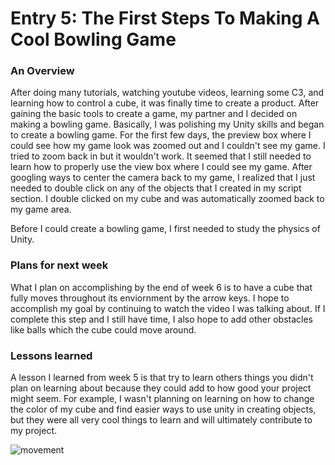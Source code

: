 <h1>Entry 5: The First Steps To Making A Cool Bowling Game</h1>
<h3>An Overview</h3>
<setbakc>
  <p>After doing many tutorials, watching youtube videos, learning some C3, and learning how to control a cube, it was finally time to create a product. After gaining the basic tools to create a game, my partner and I decided on making a bowling game. Basically, I was polishing my Unity skills and began to create a bowling game. For the first few days, the preview box where I could see how my game look was zoomed out and I couldn't see my game. I tried to zoom back in but it wouldn't work. It seemed that I still needed to learn how to properly use the view box where I could see my game. After googling ways to center the camera back to my game, I realized that I just needed to double click on any of the objects that I created in my script section. I double clicked on my cube and was automatically zoomed back to my game area. </h3>
  <p>Before I could create a bowling game, I first needed to study the physics of Unity.</p>
<h3>Plans for next week</h3>
  <p>What I plan on accomplishing by the end of week 6 is to have a cube that fully moves throughout its enviornment by the arrow keys. I hope to accomplish my goal by continuing to watch the video I was talking about. If I complete this step and I still have time, I also hope to add other obstacles like balls which the cube could move around.</p>
<h3>Lessons learned</h3>
  <p>A lesson I learned from week 5 is that try to learn others things you didn't plan on learning about because they could add to how good your project might seem. For example, I wasn't planning on learning on how to change the color of my cube and find easier ways to use unity in creating objects, but they were all very cool things to learn and will ultimately contribute to my project.</p>

  <img src="https://media.giphy.com/media/55d9Jb6sxv0UByXT2P/giphy.gif" alt="movement" >

